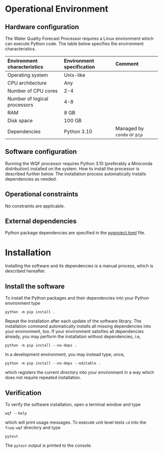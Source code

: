 # Operational Environment

## Hardware configuration

The Water Quality Forecast Processor requires a Linux environment which can execute Python
code. The table below specifies the environment characteristics.

| Environment characteristics  | Environment specification | Comment                     |
|:-----------------------------|:--------------------------|:----------------------------|
| Operating system             | Unix-like                 |                             |
| CPU architecture             | Any                       |                             |
| Number of CPU cores          | 2-4                       |                             |
| Number of logical processors | 4-8                       |                             |
| RAM                          | 8 GB                      |                             |
| Disk space                   | 100 GB                    |                             |
| Dependencies                 | Python 3.10               | Managed by `conda` or `pip` |

## Software configuration

Running the WQF processor requires Python 3.10 (preferably a Miniconda
distribution) installed  on  the system. How to install the processor is
described further below. The installation process automatically installs
dependencies as needed.

## Operational constraints

No constraints are applicable.

## External dependencies

Python package dependencies are specified in the [pyproject.toml](environment.yml) file.

# Installation

Installing the software and its dependencies is a manual process, which is
described hereafter. 

## Install the software

To install the Python packages and their dependencies into your Python environment
type

    python -m pip install .

Repeat the installation after each update of the software library. The installation
command automatically installs all missing dependencies into your environment, too.
If your environment satisfies all dependencies already, you may perform the
installation without dependencies, i.e,

    python -m pip install --no-deps .

In a development environment, you may instead type, once,

    python -m pip install --no-deps --editable .

which registers the current directory into your environment in a way which does
not require repeated installation.

## Verification

To verify the software installation, open a terminal window and type

    wqf --help

which will print usage messages. To execute unit level tests `cd` into 
the `fcwq-wqf` directory and type

    pytest

The `pytest` output is printed to the console.
